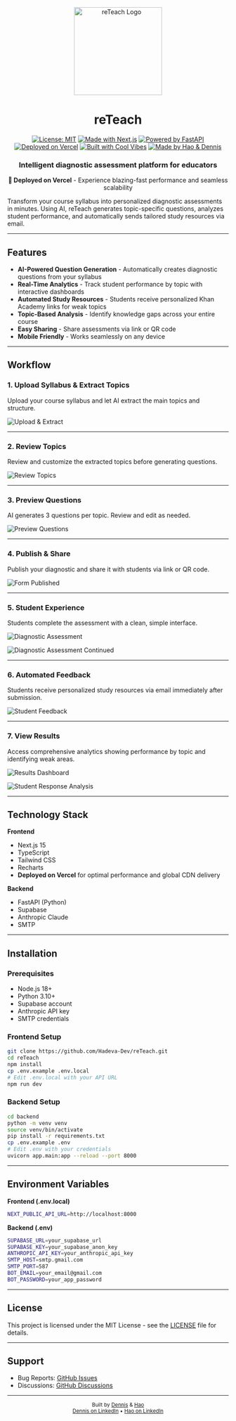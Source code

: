 <div align="center">
  <img src="./public/logo.png" alt="reTeach Logo" width="200"/>

  # reTeach

  [![License: MIT](https://img.shields.io/badge/License-MIT-blue.svg)](https://opensource.org/licenses/MIT)
  [![Made with Next.js](https://img.shields.io/badge/Made%20with-Next.js-black)](https://nextjs.org/)
  [![Powered by FastAPI](https://img.shields.io/badge/Powered%20by-FastAPI-009688)](https://fastapi.tiangolo.com/)
  [![Deployed on Vercel](https://img.shields.io/badge/Deployed%20on-Vercel-black?logo=vercel)](https://vercel.com)
  [![Built with Cool Vibes](https://img.shields.io/badge/Built%20with-Cool%20Vibes-ff69b4)](https://github.com/Hadeva-Dev/reTeach)
  [![Made by Hao & Dennis](https://img.shields.io/badge/Made%20by-Hao%20%26%20Dennis-orange)](https://github.com/Hadeva-Dev/reTeach)

  ### Intelligent diagnostic assessment platform for educators

  **🚀 Deployed on Vercel** - Experience blazing-fast performance and seamless scalability
</div>

Transform your course syllabus into personalized diagnostic assessments in minutes. Using AI, reTeach generates topic-specific questions, analyzes student performance, and automatically sends tailored study resources via email.

---

## Features

- **AI-Powered Question Generation** - Automatically creates diagnostic questions from your syllabus
- **Real-Time Analytics** - Track student performance by topic with interactive dashboards
- **Automated Study Resources** - Students receive personalized Khan Academy links for weak topics
- **Topic-Based Analysis** - Identify knowledge gaps across your entire course
- **Easy Sharing** - Share assessments via link or QR code
- **Mobile Friendly** - Works seamlessly on any device

---

## Workflow

### 1. Upload Syllabus & Extract Topics

Upload your course syllabus and let AI extract the main topics and structure.

![Upload & Extract](./docs/images/uploadsyllabusextract.png)

---

### 2. Review Topics

Review and customize the extracted topics before generating questions.

![Review Topics](./docs/images/reviewtopics.png)

---

### 3. Preview Questions

AI generates 3 questions per topic. Review and edit as needed.

![Preview Questions](./docs/images/previewquestions.png)

---

### 4. Publish & Share

Publish your diagnostic and share it with students via link or QR code.

![Form Published](./docs/images/formpublished.png)

---

### 5. Student Experience

Students complete the assessment with a clean, simple interface.

![Diagnostic Assessment](./docs/images/diagnosticassessment1.png)

![Diagnostic Assessment Continued](./docs/images/diagnosticassessment2.png)

---

### 6. Automated Feedback

Students receive personalized study resources via email immediately after submission.

![Student Feedback](./docs/images/studentfeedback.png)

---

### 7. View Results

Access comprehensive analytics showing performance by topic and identifying weak areas.

![Results Dashboard](./docs/images/resultsdashboard.png)

![Student Response Analysis](./docs/images/studentresponseanlysis.png)

---

## Technology Stack

**Frontend**
- Next.js 15
- TypeScript
- Tailwind CSS
- Recharts
- **Deployed on Vercel** for optimal performance and global CDN delivery

**Backend**
- FastAPI (Python)
- Supabase
- Anthropic Claude
- SMTP

---

## Installation

### Prerequisites

- Node.js 18+
- Python 3.10+
- Supabase account
- Anthropic API key
- SMTP credentials

### Frontend Setup

```bash
git clone https://github.com/Hadeva-Dev/reTeach.git
cd reTeach
npm install
cp .env.example .env.local
# Edit .env.local with your API URL
npm run dev
```

### Backend Setup

```bash
cd backend
python -m venv venv
source venv/bin/activate
pip install -r requirements.txt
cp .env.example .env
# Edit .env with your credentials
uvicorn app.main:app --reload --port 8000
```

---

## Environment Variables

**Frontend (.env.local)**
```bash
NEXT_PUBLIC_API_URL=http://localhost:8000
```

**Backend (.env)**
```bash
SUPABASE_URL=your_supabase_url
SUPABASE_KEY=your_supabase_anon_key
ANTHROPIC_API_KEY=your_anthropic_api_key
SMTP_HOST=smtp.gmail.com
SMTP_PORT=587
BOT_EMAIL=your_email@gmail.com
BOT_PASSWORD=your_app_password
```

---

## License

This project is licensed under the MIT License - see the [LICENSE](LICENSE) file for details.

---

## Support

- Bug Reports: [GitHub Issues](https://github.com/Hadeva-Dev/reTeach/issues)
- Discussions: [GitHub Discussions](https://github.com/Hadeva-Dev/reTeach/discussions)

---

<div align="center">
  <sub>Built by <a href="https://github.com/zarfix123">Dennis</a> & <a href="https://github.com/jappabl">Hao</a></sub>
  <br>
  <sub><a href="https://www.linkedin.com/in/dennis-freyman/">Dennis on LinkedIn</a> • <a href="https://www.linkedin.com/in/haolinpacific/">Hao on LinkedIn</a></sub>
</div>
